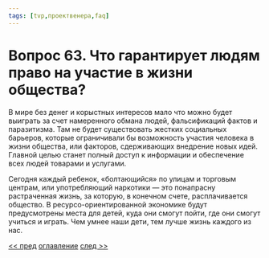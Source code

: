 ```yaml
---
tags: [tvp,проектвенера,faq]
---
```

# Вопрос 63. Что гарантирует людям право на участие в жизни общества?

В мире без денег и корыстных интересов мало что можно будет выиграть за счет намеренного обмана людей, фальсификаций фактов и паразитизма. Там не будет существовать жестких социальных барьеров, которые ограничивали бы возможность участия человека в жизни общества, или факторов, сдерживающих внедрение новых идей. Главной целью станет полный доступ к информации и обеспечение всех людей товарами и услугами.

Сегодня каждый ребенок, «болтающийся» по улицам и торговым центрам, или употребляющий наркотики — это понапрасну растраченная жизнь, за которую, в конечном счете, расплачивается общество. В ресурсо-ориентированной экономике будут предусмотрены места для детей, куда они смогут пойти, где они смогут учиться и играть. Чем умнее наши дети, тем лучше жизнь каждого из нас.

[<< пред](Вопрос%2062.%20Разве%20изменения%20не%20могут%20произойти%20в%20результате%20разумных%20и%20логичных%20рассуждений%20и%20действий.md) [оглавление](FAQ%20%D0%BF%D0%BE%20%D0%BF%D1%80%D0%BE%D0%B5%D0%BA%D1%82%D1%83%20%C2%AB%D0%92%D0%B5%D0%BD%D0%B5%D1%80%D0%B0%C2%BB.md) [след >>](Вопрос%2064.%20Что%20Вы%20подразумеваете%20под%20«высоким%20уровнем%20жизни»,%20на%20который%20имеет%20право%20каждый%20житель%20мира%20И%20кто%20это%20решает.md)
